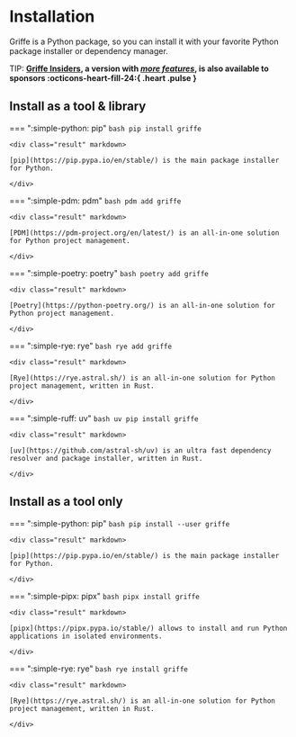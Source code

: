 # Installation

Griffe is a Python package, so you can install it with your favorite Python package installer or dependency manager.

TIP: **[Griffe Insiders](insiders/index.md), a version with [*more features*](insiders/index.md#whats-in-it-for-me), is also available to sponsors :octicons-heart-fill-24:{ .heart .pulse }**

## Install as a tool & library

=== ":simple-python: pip"
    ```bash
    pip install griffe
    ```

    <div class="result" markdown>

    [pip](https://pip.pypa.io/en/stable/) is the main package installer for Python.

    </div>

=== ":simple-pdm: pdm"
    ```bash
    pdm add griffe
    ```

    <div class="result" markdown>

    [PDM](https://pdm-project.org/en/latest/) is an all-in-one solution for Python project management.

    </div>

=== ":simple-poetry: poetry"
    ```bash
    poetry add griffe
    ```

    <div class="result" markdown>

    [Poetry](https://python-poetry.org/) is an all-in-one solution for Python project management.

    </div>

=== ":simple-rye: rye"
    ```bash
    rye add griffe
    ```

    <div class="result" markdown>

    [Rye](https://rye.astral.sh/) is an all-in-one solution for Python project management, written in Rust.

    </div>

=== ":simple-ruff: uv"
    ```bash
    uv pip install griffe
    ```

    <div class="result" markdown>

    [uv](https://github.com/astral-sh/uv) is an ultra fast dependency resolver and package installer, written in Rust.

    </div>

## Install as a tool only

=== ":simple-python: pip"
    ```bash
    pip install --user griffe
    ```

    <div class="result" markdown>

    [pip](https://pip.pypa.io/en/stable/) is the main package installer for Python.

    </div>

=== ":simple-pipx: pipx"
    ```bash
    pipx install griffe
    ```

    <div class="result" markdown>

    [pipx](https://pipx.pypa.io/stable/) allows to install and run Python applications in isolated environments.

    </div>

=== ":simple-rye: rye"
    ```bash
    rye install griffe
    ```

    <div class="result" markdown>

    [Rye](https://rye.astral.sh/) is an all-in-one solution for Python project management, written in Rust.

    </div>
